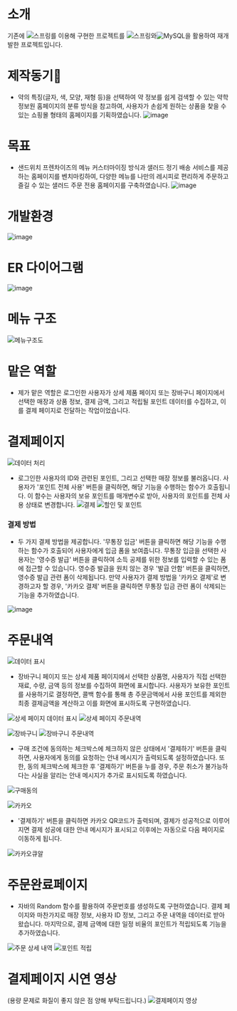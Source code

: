 # 소개
기존에 ![스프링](https://img.shields.io/badge/SpringFramework-6DB33F?style=for-the-badge&logo=spring&logoColor=white)를 이용해 구현한 프로젝트를 ![스프링](https://img.shields.io/badge/SpringBoot-6DB33F?style=for-the-badge&logo=spring&logoColor=white)와![MySQL](https://img.shields.io/badge/MySQL-00000F?style=for-the-badge&logo=mysql&logoColor=white)을 활용하여 재개발한 프로젝트입니다.

# 제작동기💊
- 약의 특징(글자, 색, 모양, 재형 등)을 선택하여 약 정보를 쉽게 검색할 수 있는 약학정보원 홈페이지의 분류 방식을 참고하여, 사용자가 손쉽게 원하는 상품을 찾을 수 있는 쇼핑몰 형태의 홈페이지를 기획하였습니다.
![image](https://github.com/jiyooya/TIM/assets/127083635/a4c6707b-e926-4f9a-917d-8941ad519353)

# 목표
- 샌드위치 프렌차이즈의 메뉴 커스터마이징 방식과 샐러드 정기 배송 서비스를 제공하는 홈페이지를 벤치마킹하여, 다양한 메뉴를 나만의 레시피로 편리하게 주문하고 즐길 수 있는 샐러드 주문 전용 홈페이지를 구축하였습니다.
![image](https://github.com/jiyooya/TIM/assets/127083635/bd6a8bd2-c3f0-4e77-9a46-da84b0a16950)

# 개발환경
![image](https://github.com/jiyooya/TIM/assets/127083635/b5b98047-d3ce-41d6-885e-e8d97553dee1)

# ER 다이어그램
![image](https://github.com/jiyooya/TIM/assets/127083635/a7926940-a2c0-440e-b096-d9f452f72f5a)

# 메뉴 구조
![메뉴구조도](https://github.com/jiyooya/TIM/assets/127083635/a55e6c78-d3dd-4d31-93f1-3d4951fd206f)

# 맡은 역할
- 제가 맡은 역할은 로그인한 사용자가 상세 제품 페이지 또는 장바구니 페이지에서 선택한 매장과 상품 정보, 결제 금액, 그리고 적립될 포인트 데이터를 수집하고, 이를 결제 페이지로 전달하는 작업이었습니다.

# 결제페이지
![데이터 처리](https://img.shields.io/badge/데이터처리-39457E?style=for-the-badge&logoColor=white)
- 로그인한 사용자의 ID와 관련된 포인트, 그리고 선택한 매장 정보를 불러옵니다. 사용자가 '포인트 전체 사용' 버튼을 클릭하면, 해당 기능을 수행하는 함수가 호출됩니다. 이 함수는 사용자의 보유 포인트를 매개변수로 받아, 사용자의 포인트를 전체 사용 상태로 변경합니다.
![결제](https://github.com/jiyooya/TIM/assets/127083635/37a318d2-c855-4508-bd64-e84e4788b6d4)
![할인 및 포인트](https://github.com/jiyooya/TIM/assets/127083635/1f150935-dbc7-4f2f-8539-f108180db195)


### 결제 방법
- 두 가지 결제 방법을 제공합니다. '무통장 입금' 버튼을 클릭하면 해당 기능을 수행하는 함수가 호출되어 사용자에게 입금 폼을 보여줍니다. 무통장 입금을 선택한 사용자는 '영수증 발급' 버튼을 클릭하여 소득 공제를 위한 정보를 입력할 수 있는 폼에 접근할 수 있습니다. 영수증 발급을 원치 않는 경우 '발급 안함' 버튼을 클릭하면, 영수증 발급 관련 폼이 삭제됩니다. 만약 사용자가 결제 방법을 '카카오 결제'로 변경하고자 할 경우, '카카오 결제' 버튼을 클릭하면 무통장 입금 관련 폼이 삭제되는 기능을 추가하였습니다.


![image](https://github.com/jiyooya/TIM/assets/127083635/63fecc1f-72cb-41e6-a580-78464292fa4e)

# 주문내역
![데이터 표시](https://img.shields.io/badge/데이터표시기능-39457E?style=for-the-badge&logoColor=white)
- 장바구니 페이지 또는 상세 제품 페이지에서 선택한 상품명, 사용자가 직접 선택한 재료, 수량, 금액 등의 정보를 수집하여 화면에 표시합니다. 사용자가 보유한 포인트를 사용하기로 결정하면, 콜백 함수를 통해 총 주문금액에서 사용 포인트를 제외한 최종 결제금액을 계산하고 이를 화면에 표시하도록 구현하였습니다.

![상세 페이지 데이터 표시](https://img.shields.io/badge/상세페이지데이터표시-D83B01?style=for-the-badge&logo=microsoft-office&logoColor=white)
![상세 페이지 주문내역](https://github.com/jiyooya/project/assets/127083635/ce18a732-703b-4d27-bc7c-1f9e5b8c89db)

![장바구니](https://img.shields.io/badge/장바구니페이지데이터표시-43853D?style=for-the-badge&logoColor=white)
![장바구니 주문내역](https://github.com/jiyooya/project/assets/127083635/ce4cc2d3-ce9d-439e-9073-1404e29e199b)

- 구매 조건에 동의하는 체크박스에 체크하지 않은 상태에서 '결제하기' 버튼을 클릭하면, 사용자에게 동의를 요청하는 안내 메시지가 출력되도록 설정하였습니다. 또한, 동의 체크박스에 체크한 후 '결제하기' 버튼을 누를 경우, 주문 취소가 불가능하다는 사실을 알리는 안내 메시지가 추가로 표시되도록 하였습니다.

![구매동의](https://github.com/jiyooya/TIM/assets/127083635/b447afa0-9c42-43fb-99ea-6a041a82c3be)

![카카오](https://img.shields.io/badge/결제QR-F7DF1E?style=for-the-badge&logoColor=white)

- '결제하기' 버튼을 클릭하면 카카오 QR코드가 출력되며, 결제가 성공적으로 이루어지면 결제 성공에 대한 안내 메시지가 표시되고 이후에는 자동으로 다음 페이지로 이동하게 됩니다.

![카카오큐알](https://github.com/jiyooya/project/assets/127083635/dc3aaa31-89c2-4771-9cc7-87f530d23dc2)

# 주문완료페이지
- 자바의 Random 함수를 활용하여 주문번호를 생성하도록 구현하였습니다. 결제 페이지와 마찬가지로 매장 정보, 사용자 ID 정보, 그리고 주문 내역을 데이터로 받아 왔습니다. 마지막으로, 결제 금액에 대한 일정 비율의 포인트가 적립되도록 기능을 추가하였습니다.

![주문 상세 내역](https://github.com/jiyooya/project/assets/127083635/93253aa7-fb48-44b6-9f68-2f6429fbef18)
![포인트 적립](https://github.com/jiyooya/project/assets/127083635/449602da-0639-40d1-8e42-e7911768093f)


# 결제페이지 시연 영상
(용량 문제로 화질이 좋지 않은 점 양해 부탁드립니다.)
![결제페이지 영상](https://github.com/jiyooya/TIM/assets/127083635/e51c6897-172c-43b1-92e4-954fab35d7fd)



